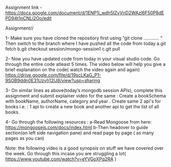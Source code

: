 Assignment link - https://docs.google.com/document/d/1ENP1i_wdh5IZvVnD2WAzl6F50P8dEPD94t1nCNLi2Oo/edit

Assignment//

1- Make sure you have cloned the repository first using “git clone ……<repo-name>..…. “
Then switch to the branch where I have pushed all the code from today
a.git fetch
b.git checkout session/mongo-session1
c.git pull

2- Now you have updated code from today in your visual studio code. Go through the entire code atleast 5 times. The video below will help you give a brief explanation on the code( watch the video again and again)
https://drive.google.com/file/d/19scLKaG_P1-9SOB9ddn0E31Uzyh12lJ8/view?usp=sharing 

3- On similar lines as above(today’s mongodb session APIs), complete this assignment and submit explainer video for the same : Create a bookSchema with bookName, authorName, category and year . Create same 2 api's for books i.e. : 1 api to create a new book and another api to get the list of all books. 

4- Go through the following resources :
a-Read Mongoose from here: https://mongoosejs.com/docs/index.html 
b-Then headover to guide section(on left side navigation pane) and read page by page ( as many pages as you can)

Note: the following video is a good synopsis on stuff we have covered over the week. Go through this incase you are struggling a lot( https://www.youtube.com/watch?v=eYVGoXPq2RA 
)


